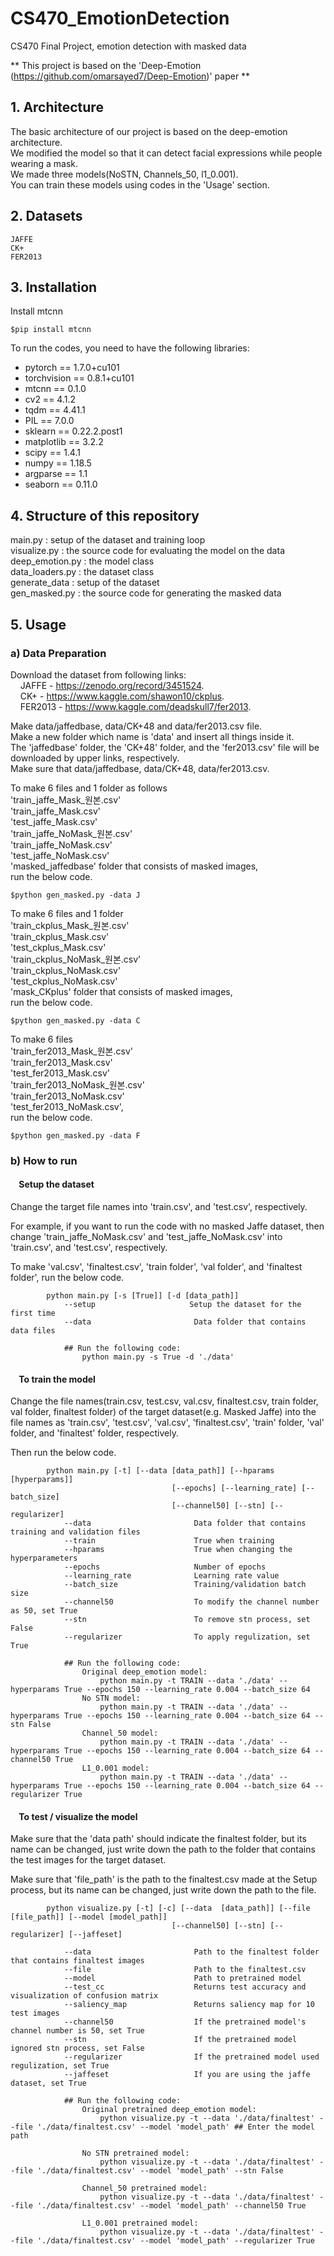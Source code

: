 # CS470_EmotionDetection
CS470 Final Project, emotion detection with masked data

** This project is based on the 'Deep-Emotion (https://github.com/omarsayed7/Deep-Emotion)' paper **

## 1. Architecture
The basic architecture of our project is based on the deep-emotion architecture.  
We modified the model so that it can detect facial expressions while people wearing a mask.  
We made three models(NoSTN, Channels_50, l1_0.001).  
You can train these models using codes in the 'Usage' section.  

## 2. Datasets
    JAFFE
    CK+
    FER2013

## 3. Installation
Install mtcnn
    
    $pip install mtcnn
    
To run the codes, you need to have the following libraries:
* pytorch == 1.7.0+cu101
* torchvision == 0.8.1+cu101
* mtcnn == 0.1.0
* cv2 == 4.1.2
* tqdm == 4.41.1
* PIL == 7.0.0
* sklearn == 0.22.2.post1
* matplotlib == 3.2.2
* scipy == 1.4.1
* numpy == 1.18.5
* argparse == 1.1
* seaborn == 0.11.0

## 4. Structure of this repository
main.py : setup of the dataset and training loop  
visualize.py : the source code for evaluating the model on the data  
deep_emotion.py : the model class  
data_loaders.py : the dataset class  
generate_data : setup of the dataset  
gen_masked.py : the source code for generating the masked data  

## 5. Usage
###    a) Data Preparation

Download the dataset from following links:   
&nbsp;&nbsp;&nbsp;&nbsp;JAFFE -  https://zenodo.org/record/3451524.  
&nbsp;&nbsp;&nbsp;&nbsp;CK+ - https://www.kaggle.com/shawon10/ckplus.  
&nbsp;&nbsp;&nbsp;&nbsp;FER2013 - https://www.kaggle.com/deadskull7/fer2013.  
    
Make data/jaffedbase, data/CK+48 and data/fer2013.csv file.   
Make a new folder which name is 'data' and insert all things inside it.   
The 'jaffedbase' folder, the 'CK+48' folder, and the 'fer2013.csv' file will be downloaded by upper links, respectively.   
Make sure that data/jaffedbase, data/CK+48, data/fer2013.csv.  

To make 6 files and 1 folder as follows   
'train_jaffe_Mask_원본.csv'   
'train_jaffe_Mask.csv'   
'test_jaffe_Mask.csv'   
'train_jaffe_NoMask_원본.csv'   
'train_jaffe_NoMask.csv'   
'test_jaffe_NoMask.csv'   
'masked_jaffedbase' folder that consists of masked images,   
run the below code.   
    
    $python gen_masked.py -data J

To make 6 files and 1 folder   
'train_ckplus_Mask_원본.csv'   
'train_ckplus_Mask.csv'   
'test_ckplus_Mask.csv'   
'train_ckplus_NoMask_원본.csv'   
'train_ckplus_NoMask.csv'   
'test_ckplus_NoMask.csv'   
'mask_CKplus' folder that consists of masked images,  
run the below code.   
    
    $python gen_masked.py -data C

To make 6 files   
'train_fer2013_Mask_원본.csv'   
'train_fer2013_Mask.csv'   
'test_fer2013_Mask.csv'   
'train_fer2013_NoMask_원본.csv'   
'train_fer2013_NoMask.csv'   
'test_fer2013_NoMask.csv',   
run the below code.   
    
    $python gen_masked.py -data F


###    b) How to run
#### &nbsp;&nbsp;&nbsp;&nbsp;Setup the dataset
Change the target file names into 'train.csv', and 'test.csv', respectively.   
   
For example, if you want to run the code with no masked Jaffe dataset, then change 'train_jaffe_NoMask.csv' and 'test_jaffe_NoMask.csv' into 'train.csv', and 'test.csv', respectively.  
   
To make 'val.csv', 'finaltest.csv', 'train folder', 'val folder', and 'finaltest folder', run the below code.   

            python main.py [-s [True]] [-d [data_path]]
                --setup                     Setup the dataset for the first time
                --data                       Data folder that contains data files
                
                ## Run the following code:
                    python main.py -s True -d './data'
                   
             
#### &nbsp;&nbsp;&nbsp;&nbsp;To train the model
Change the file names(train.csv, test.csv, val.csv, finaltest.csv, train folder, val folder, finaltest folder) of the target dataset(e.g. Masked Jaffe) into the file names as 'train.csv', 'test.csv', 'val.csv', 'finaltest.csv', 'train' folder, 'val' folder, and 'finaltest' folder, respectively.   

Then run the below code.   
   

            python main.py [-t] [--data [data_path]] [--hparams [hyperparams]]
                                        [--epochs] [--learning_rate] [--batch_size]
                                        [--channel50] [--stn] [--regularizer]
                --data                       Data folder that contains training and validation files
                --train                      True when training
                --hparams                    True when changing the hyperparameters
                --epochs                     Number of epochs
                --learning_rate              Learning rate value
                --batch_size                 Training/validation batch size
                --channel50                  To modify the channel number as 50, set True
                --stn                        To remove stn process, set False
                --regularizer                To apply regulization, set True
                
                ## Run the following code:
                    Original deep_emotion model:
                        python main.py -t TRAIN --data './data' --hyperparams True --epochs 150 --learning_rate 0.004 --batch_size 64 
                    No STN model:
                        python main.py -t TRAIN --data './data' --hyperparams True --epochs 150 --learning_rate 0.004 --batch_size 64 --stn False
                    Channel_50 model:
                        python main.py -t TRAIN --data './data' --hyperparams True --epochs 150 --learning_rate 0.004 --batch_size 64 --channel50 True
                    L1_0.001 model:
                        python main.py -t TRAIN --data './data' --hyperparams True --epochs 150 --learning_rate 0.004 --batch_size 64 --regularizer True

#### &nbsp;&nbsp;&nbsp;&nbsp;To test / visualize the model

Make sure that the 'data path' should indicate the finaltest folder, but its name can be changed, just write down the path to the folder that contains the test images for the target dataset.   
   
Make sure that 'file_path' is the path to the finaltest.csv made at the Setup process, but its name can be changed, just write down the path to the file.   

            python visualize.py [-t] [-c] [--data  [data_path]] [--file  [file_path]] [--model [model_path]]
                                        [--channel50] [--stn] [--regularizer] [--jaffeset]
            
                --data                       Path to the finaltest folder that contains finaltest images
                --file                       Path to the finaltest.csv
                --model                      Path to pretrained model
                --test_cc                    Returns test accuracy and visualization of confusion matrix
                --saliency_map               Returns saliency map for 10 test images
                --channel50                  If the pretrained model's channel number is 50, set True
                --stn                        If the pretrained model ignored stn process, set False
                --regularizer                If the pretrained model used regulization, set True
                --jaffeset                   If you are using the jaffe dataset, set True
                
                ## Run the following code:
                    Original pretrained deep_emotion model:
                        python visualize.py -t --data './data/finaltest' --file './data/finaltest.csv' --model 'model_path' ## Enter the model path
                        
                    No STN pretrained model:
                        python visualize.py -t --data './data/finaltest' --file './data/finaltest.csv' --model 'model_path' --stn False
                        
                    Channel_50 pretrained model:
                        python visualize.py -t --data './data/finaltest' --file './data/finaltest.csv' --model 'model_path' --channel50 True

                    L1_0.001 pretrained model:
                        python visualize.py -t --data './data/finaltest' --file './data/finaltest.csv' --model 'model_path' --regularizer True

                    
        
    


